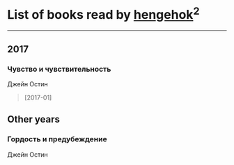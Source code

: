 # List of books read by [hengehok](http://vk.com/id3872053)<sup>2</sup>
---

## 2017

### Чувство и чувствительность
Джейн Остин
> [2017-01] 



## Other years

### Гордость и предубеждение
Джейн Остин



